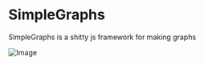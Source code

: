 # SimpleGraphs

SimpleGraphs is a shitty js framework for making graphs

![Image](https://imgur.com/Hyr4LpW.png)

